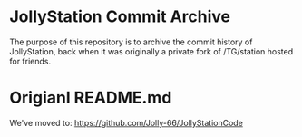 # JollyStation Commit Archive
The purpose of this repository is to archive the commit history of JollyStation, back when it was originally a private fork of /TG/station hosted for friends.

# Origianl README.md
We've moved to: https://github.com/Jolly-66/JollyStationCode
